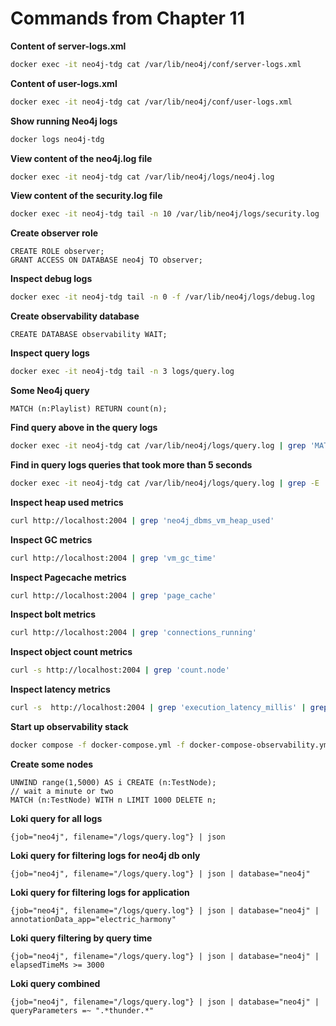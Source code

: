 # Commands from Chapter 11

**Content of server-logs.xml**

```bash
docker exec -it neo4j-tdg cat /var/lib/neo4j/conf/server-logs.xml
```

**Content of user-logs.xml**

```bash
docker exec -it neo4j-tdg cat /var/lib/neo4j/conf/user-logs.xml
```

**Show running Neo4j logs**

```bash
docker logs neo4j-tdg
```

**View content of the neo4j.log file**

```bash
docker exec -it neo4j-tdg cat /var/lib/neo4j/logs/neo4j.log
```

**View content of the security.log file**

```bash
docker exec -it neo4j-tdg tail -n 10 /var/lib/neo4j/logs/security.log
```

**Create observer role**

```cypher
CREATE ROLE observer;
GRANT ACCESS ON DATABASE neo4j TO observer;
```

**Inspect debug logs**

```bash
docker exec -it neo4j-tdg tail -n 0 -f /var/lib/neo4j/logs/debug.log
```

**Create observability database**

```cypher
CREATE DATABASE observability WAIT;
```

**Inspect query logs**

```bash
docker exec -it neo4j-tdg tail -n 3 logs/query.log
```

**Some Neo4j query**

```cypher
MATCH (n:Playlist) RETURN count(n);
```

**Find query above in the query logs**

```bash
docker exec -it neo4j-tdg cat /var/lib/neo4j/logs/query.log | grep 'MATCH (n:Playlist)'
```

**Find in query logs queries that took more than 5 seconds**

```bash
docker exec -it neo4j-tdg cat /var/lib/neo4j/logs/query.log | grep -E ' ([5-9][0-9]{3}|[1-9][0-9]{4,}) ms:'
```

**Inspect heap used metrics**

```bash
curl http://localhost:2004 | grep 'neo4j_dbms_vm_heap_used'
```

**Inspect GC metrics**

```bash
curl http://localhost:2004 | grep 'vm_gc_time'
```

**Inspect Pagecache metrics**

```bash
curl http://localhost:2004 | grep 'page_cache'
```

**Inspect bolt metrics**

```bash
curl http://localhost:2004 | grep 'connections_running'
```

**Inspect object count metrics**

```bash
curl -s http://localhost:2004 | grep 'count.node'
```

**Inspect latency metrics**

```bash
curl -s  http://localhost:2004 | grep 'execution_latency_millis' | grep 'neo4j_db'
```

**Start up observability stack**

```bash
docker compose -f docker-compose.yml -f docker-compose-observability.yml up -d
```

**Create some nodes**

```cypher
UNWIND range(1,5000) AS i CREATE (n:TestNode);
// wait a minute or two
MATCH (n:TestNode) WITH n LIMIT 1000 DELETE n;
```

**Loki query for all logs**

```
{job="neo4j", filename="/logs/query.log"} | json
```

**Loki query for filtering logs for neo4j db only**

```
{job="neo4j", filename="/logs/query.log"} | json | database="neo4j"
```

**Loki query for filtering logs for application**

```
{job="neo4j", filename="/logs/query.log"} | json | database="neo4j" | annotationData_app="electric_harmony"
```

**Loki query filtering by query time**

```
{job="neo4j", filename="/logs/query.log"} | json | database="neo4j" | elapsedTimeMs >= 3000
```

**Loki query combined**

```
{job="neo4j", filename="/logs/query.log"} | json | database="neo4j" | queryParameters =~ ".*thunder.*"
```

